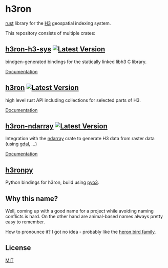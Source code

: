 # h3ron

[rust](https://rustlang.org) library for the [H3](https://h3geo.org) geospatial indexing system.

This repository consists of multiple crates:

## [h3ron-h3-sys](./h3ron-h3-sys) [![Latest Version](https://img.shields.io/crates/v/h3ron-h3-sys.svg)](https://crates.io/crates/h3ron-h3-sys)

bindgen-generated bindings for the statically linked libh3 C library.

[Documentation](https://docs.rs/h3ron-h3-sys)


## [h3ron](./h3ron) [![Latest Version](https://img.shields.io/crates/v/h3ron.svg)](https://crates.io/crates/h3ron)

high level rust API including collections for selected parts of H3.

[Documentation](https://docs.rs/h3ron)

## [h3ron-ndarray](h3ron-ndarray) [![Latest Version](https://img.shields.io/crates/v/h3ron-ndarray.svg)](https://crates.io/crates/h3ron-ndarray)

Integration with the [ndarray](https://github.com/rust-ndarray/ndarray) crate to generate H3 data from raster data (using [gdal](https://github.com/georust/gdal), ...)

[Documentation](https://docs.rs/h3ron-ndarray)

## [h3ronpy](./h3ronpy)

Python bindings for h3ron, build using [pyo3](https://github.com/PyO3/PyO3).

## Why this name?

Well, coming up with a good name for a project while avoiding naming conflicts is hard. On the other hand are animal-based names always pretty easy to remember.

How to pronounce it? I got no idea - probably like the [heron bird family](https://en.wikipedia.org/wiki/Heron).

## License

[MIT](./LICENSE-MIT)